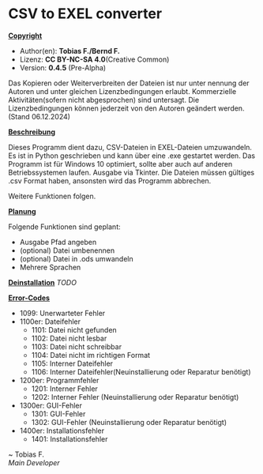 # CSV to EXEL converter

<u>**Copyright**</u>
- Author(en): **Tobias F./Bernd F.**
- Lizenz: **CC BY-NC-SA 4.0**(Creative Common)
- Version: **0.4.5** (Pre-Alpha)

Das Kopieren oder Weiterverbreiten der Dateien ist nur unter
nennung der Autoren und unter gleichen Lizenzbedingungen erlaubt.
Kommerzielle Aktivitäten(sofern nicht abgesprochen) sind untersagt.
Die Lizenzbedingungen können jederzeit von den Autoren geändert werden.
(Stand 06.12.2024)

<u>**Beschreibung**</u>

Dieses Programm dient dazu, CSV-Dateien in EXEL-Dateien umzuwandeln.
Es ist in Python geschrieben und kann über eine .exe gestartet werden.
Das Programm ist für Windows 10 optimiert, sollte aber auch auf anderen Betriebssystemen laufen.
Ausgabe via Tkinter.
Die Dateien müssen gültiges .csv Format haben, ansonsten wird das Programm abbrechen.

Weitere Funktionen folgen.

<u>**Planung**</u>

Folgende Funktionen sind geplant:
- Ausgabe Pfad angeben
- (optional) Datei umbenennen
- (optional) Datei in .ods umwandeln
- Mehrere Sprachen

<u>**Deinstallation**</u>
*TODO*

<u>**Error-Codes**</u>
- 1099: Unerwarteter Fehler
- 1100er: Dateifehler
    - 1101: Datei nicht gefunden
    - 1102: Datei nicht lesbar
    - 1103: Datei nicht schreibbar
    - 1104: Datei nicht im richtigen Format
    - 1105: Interner Dateifehler
    - 1106: Interner Dateifehler(Neuinstallierung oder Reparatur benötigt)
- 1200er: Programmfehler
    - 1201: Interner Fehler
    - 1202: Interner Fehler (Neuinstallierung oder Reparatur benötigt)
- 1300er: GUI-Fehler
    - 1301: GUI-Fehler
    - 1302: GUI-Fehler (Neuinstallierung oder Reparatur benötigt)
- 1400er: Installationsfehler
    - 1401: Installationsfehler

~ Tobias F.\
*Main Developer*
